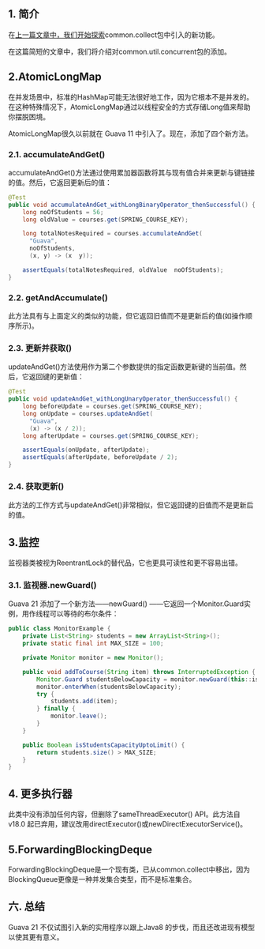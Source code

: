 ## 1. 简介

在[上一篇文章中，我们开始探索](https://www.baeldung.com/guava-21-new)common.collect包中引入的新功能。

在这篇简短的文章中，我们将介绍对common.util.concurrent包的添加。

## 2.AtomicLongMap

在并发场景中，标准的HashMap可能无法很好地工作，因为它根本不是并发的。在这种特殊情况下，AtomicLongMap通过以线程安全的方式存储Long值来帮助你摆脱困境。

AtomicLongMap很久以前就在 Guava 11 中引入了。现在，添加了四个新方法。

### 2.1. accumulateAndGet()

accumulateAndGet()方法通过使用累加器函数将其与现有值合并来更新与键链接的值。然后，它返回更新后的值：

```java
@Test
public void accumulateAndGet_withLongBinaryOperator_thenSuccessful() {
    long noOfStudents = 56;
    long oldValue = courses.get(SPRING_COURSE_KEY);

    long totalNotesRequired = courses.accumulateAndGet(
      "Guava", 
      noOfStudents, 
      (x, y) -> (x  y));

    assertEquals(totalNotesRequired, oldValue  noOfStudents);
}
```

### 2.2. getAndAccumulate()

此方法具有与上面定义的类似的功能，但它返回旧值而不是更新后的值(如操作顺序所示)。

### 2.3. 更新并获取()

updateAndGet()方法使用作为第二个参数提供的指定函数更新键的当前值。然后，它返回键的更新值：

```java
@Test
public void updateAndGet_withLongUnaryOperator_thenSuccessful() {
    long beforeUpdate = courses.get(SPRING_COURSE_KEY);
    long onUpdate = courses.updateAndGet(
      "Guava",
      (x) -> (x / 2));
    long afterUpdate = courses.get(SPRING_COURSE_KEY);

    assertEquals(onUpdate, afterUpdate);
    assertEquals(afterUpdate, beforeUpdate / 2);
}
```

### 2.4. 获取更新()

此方法的工作方式与updateAndGet()非常相似，但它返回键的旧值而不是更新后的值。

## 3.监控

监视器类被视为ReentrantLock的替代品，它也更具可读性和更不容易出错。

### 3.1. 监视器.newGuard()

Guava 21 添加了一个新方法——newGuard() ——它返回一个Monitor.Guard实例，用作线程可以等待的布尔条件：

```java
public class MonitorExample {
    private List<String> students = new ArrayList<String>();
    private static final int MAX_SIZE = 100;

    private Monitor monitor = new Monitor();

    public void addToCourse(String item) throws InterruptedException {
        Monitor.Guard studentsBelowCapacity = monitor.newGuard(this::isStudentsCapacityUptoLimit);
        monitor.enterWhen(studentsBelowCapacity);
        try {
            students.add(item);
        } finally {
            monitor.leave();
        }
    }

    public Boolean isStudentsCapacityUptoLimit() {
        return students.size() > MAX_SIZE;
    }
}
```

## 4. 更多执行器

此类中没有添加任何内容，但删除了sameThreadExecutor() API。此方法自 v18.0 起已弃用，建议改用directExecutor()或newDirectExecutorService()。

## 5.ForwardingBlockingDeque

ForwardingBlockingDeque是一个现有类，已从common.collect中移出，因为BlockingQueue更像是一种并发集合类型，而不是标准集合。

## 六. 总结

Guava 21 不仅试图引入新的实用程序以跟上Java8 的步伐，而且还改进现有模型以使其更有意义。